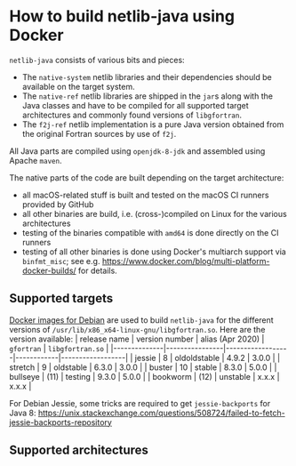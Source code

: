 # How to build netlib-java using Docker

`netlib-java` consists of various bits and pieces:
- The `native-system` netlib libraries and their dependencies should be available on the target system.
- The `native-ref` netlib libraries are shipped in the `jar`s along with the Java classes
  and have to be compiled for all supported target architectures and commonly found versions of `libgfortran`.
- The `f2j-ref` netlib implementation is a pure Java version obtained from the original Fortran sources by
  use of `f2j`.

All Java parts are compiled using `openjdk-8-jdk` and assembled using Apache `maven`.

The native parts of the code are built depending on the target architecture:
- all macOS-related stuff is built and tested on the macOS CI runners provided by GitHub
- all other binaries are build, i.e. (cross-)compiled on Linux for the various architectures
- testing of the binaries compatible with `amd64` is done directly on the CI runners
- testing of all other binaries is done using Docker's multiarch support via `binfmt_misc`;
  see e.g. https://www.docker.com/blog/multi-platform-docker-builds/ for details.

## Supported targets

[Docker images for Debian](https://hub.docker.com/_/debian) are used to build `netlib-java`
for the different versions of `/usr/lib/x86_x64-linux-gnu/libgfortran.so`.
Here are the version available:
| release name | version number | alias (Apr 2020) | `gfortran` | `libgfortran.so` |
|--------------|----------------|------------------|------------|------------------|
| jessie       | 8              | oldoldstable     | 4.9.2      | 3.0.0            |
| stretch      | 9              | oldstable        | 6.3.0      | 3.0.0            |
| buster       | 10             | stable           | 8.3.0      | 5.0.0            |
| bullseye     | (11)           | testing          | 9.3.0      | 5.0.0            |
| bookworm     | (12)           | unstable         | x.x.x      | x.x.x            |

For Debian Jessie, some tricks are required to get `jessie-backports` for Java 8:
https://unix.stackexchange.com/questions/508724/failed-to-fetch-jessie-backports-repository

## Supported architectures

